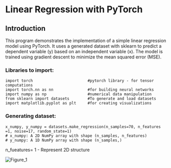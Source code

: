 # Linear Regression with PyTorch

## Introduction
This program demonstrates the implementation of a simple linear regression model using PyTorch. It uses a generated dataset with sklearn to predict a dependent variable (y) based on an independent variable (x). The model is trained using gradient descent to minimize the mean squared error (MSE).

### Libraries to import: 
```
import torch                        #pytorch library - for tensor computations
import torch.nn as nn               #for building neural networks
import numpy as np                  #numerical data manipulation
from sklearn import datasets        #To generate and load datasets
import matplotlib.pyplot as plt     #for creating visualizations
```

### Generating dataset: 
```
x_numpy, y_numpy = datasets.make_regression(n_samples=70, n_features =1, noise=17, random_state=1)
# x_numpy: A 2D NumPy array with shape (n_samples, n_features)
# y_numpy: A 1D NumPy array with shape (n_samples,)
```
n_fueatures= 1 - Represent 2D structure

![Figure_1](https://github.com/user-attachments/assets/f3096346-bb31-494b-befd-be15e8deac46)
